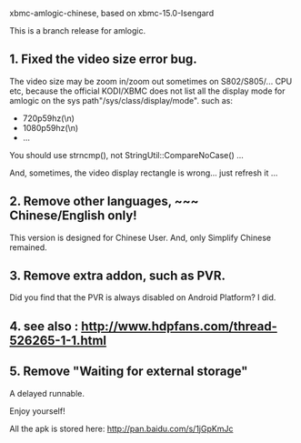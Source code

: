 xbmc-amlogic-chinese, based on xbmc-15.0-Isengard

This is a branch release for amlogic.

## 1. Fixed the video size error bug.

The video size may be zoom in/zoom out sometimes on S802/S805/... CPU etc, because the official KODI/XBMC
does not list all the display mode for amlogic on the sys path"/sys/class/display/mode". such as:
- 720p59hz(\n)
- 1080p59hz(\n)
- ...

You should use strncmp(), not StringUtil::CompareNoCase() ...

And, sometimes, the video display rectangle is wrong... just refresh it ...

## 2. Remove other languages, ~~~ Chinese/English only! 

This version is designed for Chinese User. And, only Simplify Chinese remained. 

## 3. Remove extra addon, such as PVR.

Did you find that the PVR is always disabled on Android Platform?
I did.

## 4. see also : http://www.hdpfans.com/thread-526265-1-1.html

## 5. Remove "Waiting for external storage"
A delayed runnable.

Enjoy yourself!

All the apk is stored here:
http://pan.baidu.com/s/1jGpKmJc

